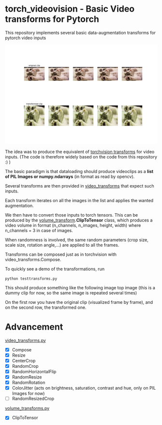 torch_videovision - Basic Video transforms for Pytorch
======================================================


This repository implements several basic data-augmentation transforms for pytorch video inputs 

![transform_image](data/transform_cat.png)

The idea was to produce the equivalent of [torchvision transforms](https://github.com/pytorch/vision/tree/master/torchvision/transforms) for video inputs. (The code is therefore widely based on the code from this repository :) ) 

The basic paradigm is that dataloading should produce videoclips as a **list of PIL Images or numpy.ndarrays** (in format as read by opencv).

Several transforms are then provided in [video_transforms](videotransforms/video_transforms.py) that expect such inputs.

Each transform iterates on all the images in the list and applies the wanted augmentation.


We then have to convert those inputs to torch tensors.
This can be produced by the [volume_transform](videotransforms/volume_transforms.py).**ClipToTensor** class, which produces a video volume in format (n_channels, n_images, height, width) where n_channels = 3 in case of images.

When randomness is involved, the same random parameters (crop size, scale size, rotation angle,...) are applied to all the frames.

Transforms can be composed just as in torchvision with video_transforms.Compose.

To quickly see a demo of the transformations, run

`python testtransforms.py`

This should produce something like the following image top image (this is a dummy clip for now, so the same image is repeated several times)

On the first row you have the original clip (visualized frame by frame), and on the second row, the transformed one.

# Advancement

[video_transforms.py](videotransforms/video_transforms.py)
- [x] Compose
- [x] Resize
- [x] CenterCrop
- [x] RandomCrop
- [x] RandomHorizontalFlip
- [x] RandomResize
- [x] RandomRotation
- [x] ColorJitter (acts on brightness, saturation, contrast and hue, only on PIL Images for now)
- [ ] RandomResizedCrop

[volume_transforms.py](videotransforms/volume_transforms.py)
- [x] ClipToTensor
